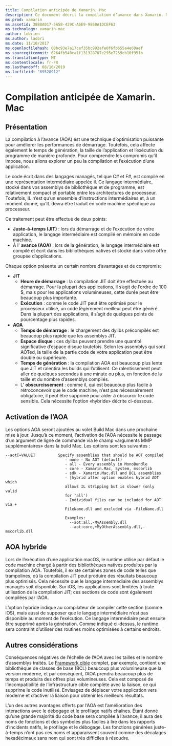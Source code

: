```yaml
---
title: Compilation anticipée de Xamarin. Mac
description: Ce document décrit la compilation d’avance dans Xamarin. Mac. Il compare la compilation AOA à la compilation JIT, explique comment activer AOT et examine l’AOA hybride.
ms.prod: xamarin
ms.assetid: 38B8A017-5A58-429C-A6E9-9860A1DCEF63
ms.technology: xamarin-mac
author: lobrien
ms.author: laobri
ms.date: 11/10/2017
ms.openlocfilehash: 08bc93e7a17cef35bc992afe0f6fb655a4e69aef
ms.sourcegitcommit: 6264fb540ca1f131328707e295e7259cb10f95fb
ms.translationtype: MT
ms.contentlocale: fr-FR
ms.lasthandoff: 08/16/2019
ms.locfileid: "69528912"
---
```

# <a name="xamarinmac-ahead-of-time-compilation"></a>Compilation anticipée de Xamarin. Mac

## <a name="overview"></a>Présentation

La compilation à l’avance (AOA) est une technique d’optimisation puissante pour améliorer les performances de démarrage. Toutefois, cela affecte également le temps de génération, la taille de l’application et l’exécution du programme de manière profonde. Pour comprendre les compromis qu’il impose, nous allons explorer un peu la compilation et l’exécution d’une application.

Le code écrit dans des langages managés, tel que C# et F#, est compilé en une représentation intermédiaire appelée il. Ce langage intermédiaire, stocké dans vos assemblys de bibliothèque et de programme, est relativement compact et portable entre les architectures de processeur. Toutefois, IL n’est qu’un ensemble d’instructions intermédiaires et, à un moment donné, qu’IL devra être traduit en code machine spécifique au processeur.

Ce traitement peut être effectué de deux points:

- **Juste-à-temps (JIT)** : lors du démarrage et de l’exécution de votre application, le langage intermédiaire est compilé en mémoire en code machine.
- À l' **avance (AOA)** : lors de la génération, le langage intermédiaire est compilé et écrit dans les bibliothèques natives et stocké dans votre offre groupée d’applications.

Chaque option présente un certain nombre d’avantages et de compromis:

- **JIT**
  - **Heure de démarrage** : la compilation JIT doit être effectuée au démarrage. Pour la plupart des applications, il s’agit de l’ordre de 100 $, mais pour les applications volumineuses, cette durée peut être beaucoup plus importante.
  - **Exécution** : comme le code JIT peut être optimisé pour le processeur utilisé, un code légèrement meilleur peut être généré. Dans la plupart des applications, il s’agit de quelques points de pourcentage plus rapides.
- **AOA**
  - **Temps de démarrage** : le chargement des dylibs précompilés est beaucoup plus rapide que les assemblys JIT.
  - **Espace disque** : ces dylibs peuvent prendre une quantité significative d’espace disque toutefois. Selon les assemblys qui sont AOTed, la taille de la partie code de votre application peut être double ou supérieure.
  - **Temps de génération** : la compilation AOA est beaucoup plus lente que JIT et ralentira les builds qui l’utilisent. Ce ralentissement peut aller de quelques secondes à une minute ou plus, en fonction de la taille et du nombre d’assemblys compilés.
  - L' **obscurcissement** : comme il, qui est beaucoup plus facile à rétroconcevoir que le code machine, n’est pas nécessairement obligatoire, il peut être supprimé pour aider à obscurcir le code sensible. Cela nécessite l’option «hybride» décrite ci-dessous.

## <a name="enabling-aot"></a>Activation de l’AOA

Les options AOA seront ajoutées au volet Build Mac dans une prochaine mise à jour. Jusqu’à ce moment, l’activation de l’AOA nécessite le passage d’un argument de ligne de commande via le champ «arguments MMP supplémentaires» dans la build Mac. Les options sont les suivantes :

```
--aot[=VALUE]          Specify assemblies that should be AOT compiled
                          - none - No AOT (default)
                          - all - Every assembly in MonoBundle
                          - core - Xamarin.Mac, System, mscorlib
                          - sdk - Xamarin.Mac.dll and BCL assemblies
                          - |hybrid after option enables hybrid AOT which
                          allows IL stripping but is slower (only valid
                          for 'all')
                          - Individual files can be included for AOT via +
                          FileName.dll and excluded via -FileName.dll

                          Examples:
                            --aot:all,-MyAssembly.dll
                            --aot:core,+MyOtherAssembly.dll,-mscorlib.dll
```


## <a name="hybrid-aot"></a>AOA hybride

Lors de l’exécution d’une application macOS, le runtime utilise par défaut le code machine chargé à partir des bibliothèques natives produites par la compilation AOA. Toutefois, il existe certaines zones de code telles que trampolines, où la compilation JIT peut produire des résultats beaucoup plus optimisés. Cela nécessite que le langage intermédiaire des assemblys managés soit disponible. Sur iOS, les applications sont limitées à toute utilisation de la compilation JIT; ces sections de code sont également compilées par l’AOA.

L’option hybride indique au compilateur de compiler cette section (comme iOS), mais aussi de supposer que le langage intermédiaire n’est pas disponible au moment de l’exécution. Ce langage intermédiaire peut ensuite être supprimé après la génération. Comme indiqué ci-dessus, le runtime sera contraint d’utiliser des routines moins optimisées à certains endroits.

## <a name="further-considerations"></a>Autres considérations

Conséquences négatives de l’échelle de l’AOA avec les tailles et le nombre d’assemblys traités. Le [Framework cible](~/mac/platform/target-framework.md) complet, par exemple, contient une bibliothèque de classes de base (BCL) beaucoup plus volumineuse que la version moderne, et par conséquent, l’AOA prendra beaucoup plus de temps et produira des offres plus volumineuses. Cela est composé de l’incompatibilité de l’infrastructure cible complète avec la liaison, ce qui supprime le code inutilisé. Envisagez de déplacer votre application vers moderne et d’activer la liaison pour obtenir les meilleurs résultats.

L’un des autres avantages offerts par l’AOA est l’amélioration des interactions avec le débogage et le profilage natifs chaînes. Étant donné qu’une grande majorité du code base sera compilée à l’avance, il aura des noms de fonctions et des symboles plus faciles à lire dans les rapports d’incidents natifs, le profilage et le débogage. Les fonctions générées juste-à-temps n’ont pas ces noms et apparaissent souvent comme des décalages hexadécimaux sans nom qui sont très difficiles à résoudre.
